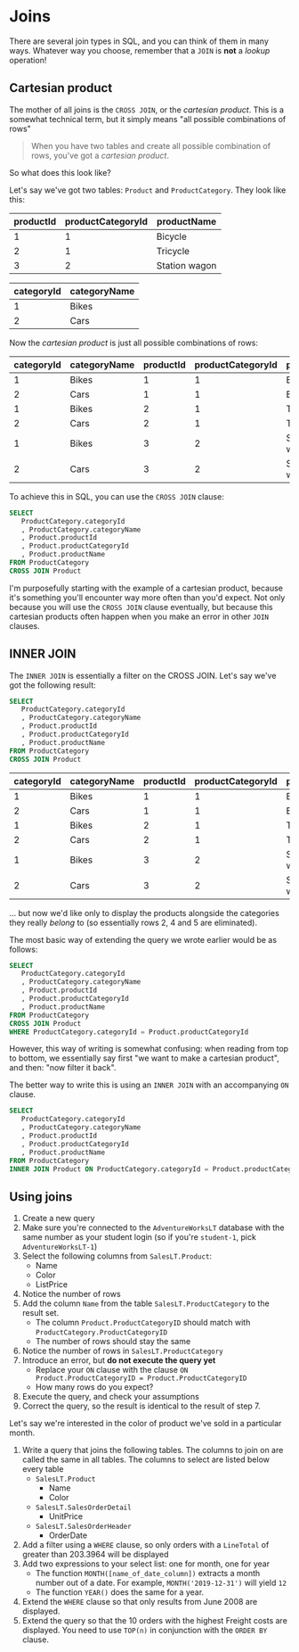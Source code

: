 # Joins

There are several join types in SQL, and you can think of them in many ways. Whatever way you choose, remember that a `JOIN` is **not** a *lookup* operation!

## Cartesian product

The mother of all joins is the `CROSS JOIN`, or the *cartesian product*. This is a somewhat technical term, but it simply means "all possible combinations of rows"

> When you have two tables and create all possible combination of rows, you've got a *cartesian product*.

So what does this look like?

Let's say we've got two tables: `Product` and `ProductCategory`. They look like this:

| productId | productCategoryId | productName   |
|-----------|-------------------|---------------|
| 1         | 1                 | Bicycle       |
| 2         | 1                 | Tricycle      |
| 3         | 2                 | Station wagon |

| categoryId | categoryName |
|------------|--------------|
| 1          | Bikes        |
| 2          | Cars         |

Now the *cartesian product* is just all possible combinations of rows:

| categoryId | categoryName | productId | productCategoryId | productName   |
|------------|--------------|-----------|-------------------|---------------|
| 1          | Bikes        | 1         | 1                 | Bicycle       |
| 2          | Cars         | 1         | 1                 | Bicycle       |
| 1          | Bikes        | 2         | 1                 | Tricycle      |
| 2          | Cars         | 2         | 1                 | Tricycle      |
| 1          | Bikes        | 3         | 2                 | Station wagon |
| 2          | Cars         | 3         | 2                 | Station wagon |

To achieve this in SQL, you can use the `CROSS JOIN` clause:

```sql
SELECT
   ProductCategory.categoryId
   , ProductCategory.categoryName
   , Product.productId
   , Product.productCategoryId
   , Product.productName
FROM ProductCategory
CROSS JOIN Product
```

I'm purposefully starting with the example of a cartesian product, because it's something you'll encounter way more often than you'd expect. Not only because you will use the `CROSS JOIN` clause eventually, but because this cartesian products often happen when you make an error in other `JOIN` clauses.

## INNER JOIN

The `INNER JOIN` is essentially a filter on the CROSS JOIN. Let's say we've got the following result:

```sql
SELECT
   ProductCategory.categoryId
   , ProductCategory.categoryName
   , Product.productId
   , Product.productCategoryId
   , Product.productName
FROM ProductCategory
CROSS JOIN Product
```

| categoryId | categoryName | productId | productCategoryId | productName   |
|------------|--------------|-----------|-------------------|---------------|
| 1          | Bikes        | 1         | 1                 | Bicycle       |
| 2          | Cars         | 1         | 1                 | Bicycle       |
| 1          | Bikes        | 2         | 1                 | Tricycle      |
| 2          | Cars         | 2         | 1                 | Tricycle      |
| 1          | Bikes        | 3         | 2                 | Station wagon |
| 2          | Cars         | 3         | 2                 | Station wagon |

... but now we'd like only to display the products alongside the categories they really *belong* to (so essentially rows 2, 4 and 5 are eliminated).

The most basic way of extending the query we wrote earlier would be as follows:

```sql
SELECT
   ProductCategory.categoryId
   , ProductCategory.categoryName
   , Product.productId
   , Product.productCategoryId
   , Product.productName
FROM ProductCategory
CROSS JOIN Product
WHERE ProductCategory.categoryId = Product.productCategoryId
```

However, this way of writing is somewhat confusing: when reading from top to bottom, we essentially say first "we want to make a cartesian product", and then: "now filter it back".

The better way to write this is using an `INNER JOIN` with an accompanying `ON` clause.

```sql
SELECT
   ProductCategory.categoryId
   , ProductCategory.categoryName
   , Product.productId
   , Product.productCategoryId
   , Product.productName
FROM ProductCategory
INNER JOIN Product ON ProductCategory.categoryId = Product.productCategoryId
```

## Using joins

1. Create a new query
2. Make sure you're connected to the `AdventureWorksLT` database with the same number as your student login (so if you're `student-1`, pick `AdventureWorksLT-1`)
3. Select the following columns from `SalesLT.Product`:
   * Name
   * Color
   * ListPrice
4. Notice the number of rows
5. Add the column `Name` from the table `SalesLT.ProductCategory` to the result set. 
   * The column `Product.ProductCategoryID` should match with `ProductCategory.ProductCategoryID`
   * The number of rows should stay the same
6. Notice the number of rows in `SalesLT.ProductCategory`
7. Introduce an error, but **do not execute the query yet**
   * Replace your `ON` clause with the clause `ON Product.ProductCategoryID = Product.ProductCategoryID`
   * How many rows do you expect?
8. Execute the query, and check your assumptions
9. Correct the query, so the result is identical to the result of step 7.

Let's say we're interested in the color of product we've sold in a particular month.

1. Write a query that joins the following tables. The columns to join on are called the same in all tables. The columns to select are listed below every table
   * `SalesLT.Product`
     * Name
     * Color
   * `SalesLT.SalesOrderDetail`
     * UnitPrice
   * `SalesLT.SalesOrderHeader`
     * OrderDate
2. Add a filter using a `WHERE` clause, so only orders with a `LineTotal` of greater than 203.3964 will be displayed
3. Add two expressions to your select list: one for month, one for year
   * The function `MONTH([name_of_date_column])` extracts a month number out of a date. For example, `MONTH('2019-12-31')` will yield `12`
   * The function `YEAR()` does the same for a year.
4. Extend the `WHERE` clause so that only results from June 2008 are displayed.
5. Extend the query so that the 10 orders with the highest Freight costs are displayed. You need to use `TOP(n)` in conjunction with the `ORDER BY` clause.